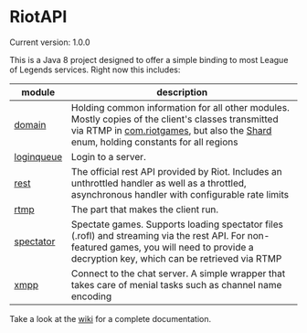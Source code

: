 # RiotAPI

Current version: 1.0.0

This is a Java 8 project designed to offer a simple binding to most League of Legends services. Right now this includes:

| module | description |
|--------|-------------|
|[domain](./domain) | Holding common information for all other modules. Mostly copies of the client's classes transmitted via RTMP in [com.riotgames](../tree/master/domain/src/main/java/net/boreeas/riotapi/com/riotgames), but also the [Shard](../blob/master/domain/src/main/java/net/boreeas/riotapi/Shard.java) enum, holding constants for all regions |
|[loginqueue](./loginqueue) | Login to a server. |
|[rest](./rest) | The official rest API provided by Riot. Includes an unthrottled handler as well as a throttled, asynchronous handler with configurable rate limits |
|[rtmp](./rtmp) | The part that makes the client run. |
|[spectator](./spectator) | Spectate games. Supports loading spectator files (.rofl) and streaming via the rest API. For non-featured games, you will need to provide a decryption key, which can be retrieved via RTMP |
|[xmpp](./xmpp) | Connect to the chat server. A simple wrapper that takes care of menial tasks such as channel name encoding |

Take a look at the [wiki](https://github.com/loldevs/riotapi/wiki) for a complete documentation.
